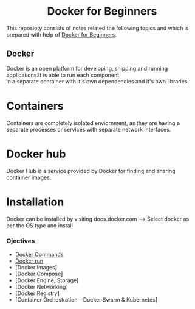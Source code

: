 <h1 align="center"> Docker for Beginners </h1>

This reposioty consists of notes related the following topics and which is prepared with help of [Docker for Beginners](https://kodekloud.com/courses/docker-for-the-absolute-beginner/).<br /> 

##  Docker

Docker is an open platform for developing, shipping and running applications.It is able to run each component <br />
in a separate container with it's own dependencies and it's own libraries.

# Containers

Containers are completely isolated enviornment, as they are having a separate processes or services with separate network interfaces.

# Docker hub

Docker Hub is a service provided by Docker for finding and sharing container images.

# Installation 

Docker can be installed by visiting docs.docker.com --> Select docker as per the OS type and install

### Ojectives
* [Docker Commands](./01_docker_command.md)
* [Docker run](./)
* [Docker Images]
* [Docker Compose]
* [Docker Engine, Storage]
* [Docker Networking]
* [Docker Registry]
* [Container Orchestration – Docker Swarm & Kubernetes]